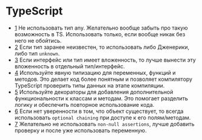 # TypeScript

- [1](#1) Не использовать тип any. Желательно вообще забыть про такую возможность в TS. Использовать только, если
  вообще никак без него не обойтись.
- [2](#2) Если тип заранее неизвестен, то использовать либо Дженерики, либо тип `unknown`.
- [3](#3) Если интерфейс или тип имеет вложенность, то лучше вынести эту вложенность в отдельный тип/интерфейс.
- [4](#4) Используйте явную типизацию для переменных, функций и методов. Это делает код более понятным и позволяет компилятору TypeScript проверить типы данных на этапе компиляции.
- [5](#5) Используйте декораторы для добавления дополнительной функциональности к классам и методам. Это помогает разделить логику и обеспечить повторное использование кода.
- [6](#6) Если нет уверенности в том, что объект существует, то всегда использовать `optional chaining` при доступе к его полям/методам.
- [7](#7) Желательно не использовать `non-null assertions`, лучше добавить проверку и после уже использовать переменную. 
